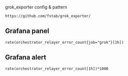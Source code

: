 
grok_exporter config & pattern

```
https://github.com/fstab/grok_exporter/
```

## Grafana panel
```
rate(orchestrator_relayer_error_count{job="grok"}[1h])
```

## Grafana alert

```
rate(orchestrator_relayer_error_count[1h])*1000
```

 

